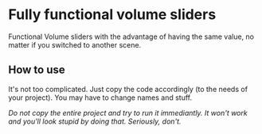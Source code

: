 # Fully functional volume sliders
Functional Volume sliders with the advantage of having the same value, no matter if you switched to another scene.

## How to use
It's not too complicated. Just copy the code accordingly (to the needs of your project). You may have to change names and stuff.

_Do not copy the entire project and try to run it immediantly. It won't work and you'll look stupid by doing that. Seriously, don't._
